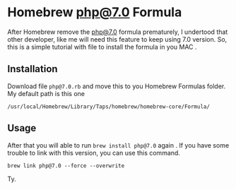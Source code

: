 # Homebrew php@7.0 Formula

After Homebrew remove the php@7.0 formula prematurely, I undertood that other developer, like me will need this feature to keep using 7.0 version.
So, this is a simple tutorial with file to install the formula in you MAC .

## Installation

Download file ` php@7.0.rb ` and move this to you Homebrew Formulas folder.
My default path is this one

```
/usr/local/Homebrew/Library/Taps/homebrew/homebrew-core/Formula/
```

## Usage

After that you will able to run ` brew install php@7.0 ` again .
If you have some trouble to link with this version, you can use this command.
```
brew link php@7.0 --force --overwrite
```

Ty.